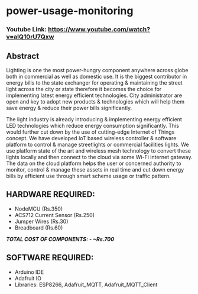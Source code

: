 # power-usage-monitoring

### Youtube Link: https://www.youtube.com/watch?v=aIQ10rU7Qxw

## Abstract
Lighting is one the most power-hungry component anywhere across globe both in commercial as well as domestic use. It is the biggest contributor in energy bills to the state exchanger for operating & maintaining the street light across the city or state therefore it becomes the choice for implementing latest energy efficient technologies. City administrator are open and key to adopt new products & technologies which will help them save energy & reduce their power bills significantly.  
  
The light industry is already introducing & implementing energy efficient LED technologies which reduce energy consumption significantly. This would further cut down by the use of cutting-edge Internet of Things concept. We have developed IoT based wireless controller & software platform to control & manage streetlights or commercial facilities lights. We use platform state of the art and wireless mesh technology to convert these lights locally and then connect to the cloud via some Wi-Fi internet gateway. The data on the cloud platform helps the user or concerned authority to monitor, control & manage these assets in real time and cut down energy bills by efficient use through smart scheme usage or traffic pattern.

## HARDWARE REQUIRED:
- NodeMCU (Rs.350)
- ACS712 Current Sensor (Rs.250)
- Jumper Wires (Rs.30)
- Breadboard (Rs.60)

***TOTAL COST OF COMPONENTS: - ~Rs.700***

## SOFTWARE REQUIRED:
- Arduino IDE
- Adafruit IO
- Libraries: ESP8266, Adafruit_MQTT, Adafruit_MQTT_Client 
